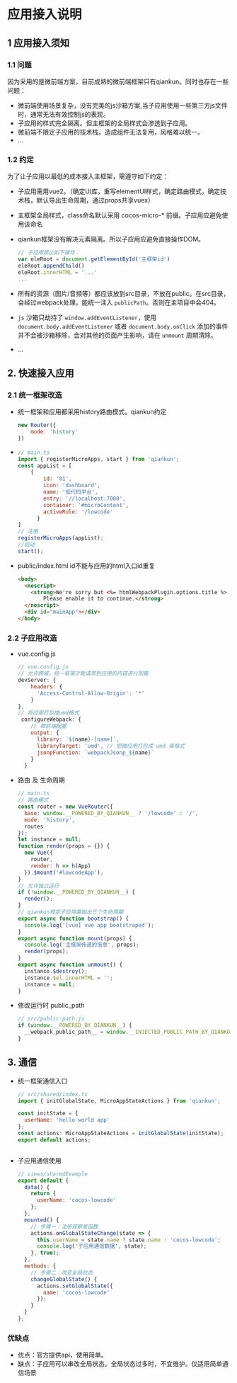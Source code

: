 # 应用接入说明

## 1 应用接入须知

### 1.1 问题

因为采用的是微前端方案，目前成熟的微前端框架只有qiankun。同时也存在一些问题：

* 微前端使用场景复杂，没有完美的js沙箱方案,当子应用使用一些第三方js文件时，通常无法有效控制js的表现。
* 子应用的样式完全隔离。但主框架的全局样式会渗透到子应用。
* 微前端不限定子应用的技术栈。造成组件无法复用，风格难以统一。
* ...


### 1.2 约定

为了让子应用以最低的成本接入主框架，需遵守如下约定：

* 子应用需用vue2。（确定UI库，重写elementUI样式，确定路由模式，确定技术栈，默认导出生命周期，通过props共享vuex）

* 主框架全局样式，class命名默认采用 cocos-micro-* 前缀。子应用应避免使用该命名

* qiankun框架没有解决元素隔离。所以子应用应避免直接操作DOM。

  ```js
  // 子应用禁止如下操作：
  var eleRoot = document.getElementById('主框架id')
  eleRoot.appendChild()
  eleRoot.innerHTML = '...'
  ...
  ```

* 所有的资源（图片/音频等）都应该放到src目录，不放在public。在src目录，会经过webpack处理，能统一注入 `publicPath`。否则在主项目中会404。

* `js` 沙箱只劫持了 `window.addEventListener`，使用 `document.body.addEventListener` 或者 `document.body.onClick` 添加的事件并不会被沙箱移除，会对其他的页面产生影响，请在 `unmount` 周期清除。

* ...

## 2. 快速接入应用

### 2.1 统一框架改造

* 统一框架和应用都采用history路由模式。qiankun约定

  ```js
  new Router({
      mode: 'history'
  })
  ```

* ```js
  // main.ts
  import { registerMicroApps, start } from 'qiankun';
  const appList = [
      {
          id: '01',
          icon: 'dashboard',
          name: '低代码平台',
          entry: '//localhost:7000',
          container: '#microContent',
          activeRule: '/lowcode'
        }
  ]
  // 注册
  registerMicroApps(appList);
  //启动
  start();
  
  ```

* public/index.html  id不能与应用的html入口id重复

  ```html
  <body>
    <noscript>
      <strong>We're sorry but <%= htmlWebpackPlugin.options.title %> doesn't work properly without JavaScript enabled.
          Please enable it to continue.</strong>
    </noscript>
    <div id="mainApp"></div>
  </body>
  ```

  

### 2.2 子应用改造

* vue.config.js

  ```js
  // vue.config.js
  // 允许跨域。统一框架才能请求到应用的内容进行加载
  devServer: {
      headers: {
        'Access-Control-Allow-Origin': '*'
      }
  },
  // 将应用打包成umd格式
   configureWebpack: {
      // 微前端配置
      output: {
        library: `${name}-[name]`,
        libraryTarget: 'umd', // 把微应用打包成 umd 库格式
        jsonpFunction: `webpackJsonp_${name}`
      }
    }
  ```

* 路由 及 生命周期

  ```js
  // main.ts
  // 路由模式
  const router = new VueRouter({
    base: window.__POWERED_BY_QIANKUN__ ? '/lowcode' : '/',
    mode: 'history',
    routes
  });
  let instance = null;
  function render(props = {}) {
    new Vue({
      router,
      render: h => h(App)
    }).$mount('#lowcodeApp');
  }
  // 允许独立运行
  if (!window.__POWERED_BY_QIANKUN__) {
    render();
  }
  // qiankun规定子应用需抛出三个生命周期
  export async function bootstrap() {
    console.log('[vue] vue app bootstraped');
  }
  export async function mount(props) {
    console.log('主框架传递的信息', props);
    render(props);
  }
  export async function unmount() {
    instance.$destroy();
    instance.$el.innerHTML = '';
    instance = null;
  }
  ```

* 修改运行时 public_path

  ```js
  // src/public-path.js
  if (window.__POWERED_BY_QIANKUN__) {
    __webpack_public_path__ = window.__INJECTED_PUBLIC_PATH_BY_QIANKUN__;
  }
  ```

  

## 3. 通信

* 统一框架通信入口

  ```js
  // src/shared/index.ts
  import { initGlobalState, MicroAppStateActions } from 'qiankun';
  
  const initState = {
    userName: 'hello world app'
  };
  const actions: MicroAppStateActions = initGlobalState(initState);
  export default actions;
  ```

  ```js
  ```

* 子应用通信使用

  ```js
  // views/sharedExample
  export default {
    data() {
      return {
        userName: 'cocos-lowcode'
      };
    },
    mounted() {
      // 步骤一：注册观察者函数
      actions.onGlobalStateChange(state => {
        this.userName = state.name ? state.name : 'cocos-lowcode';
        console.log('子应用通信数据', state);
      }, true);
    },
    methods: {
      // 步骤二：改变全局状态
      changeGlobalState() {
        actions.setGlobalState({
          name: 'cocos-lowcode'
        });
      }
    }
  };
  ```

### 优缺点

* 优点：官方提供api，使用简单。
* 缺点：子应用可以串改全局状态。全局状态过多时，不宜维护。仅适用简单通信场景
